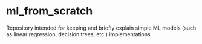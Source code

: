 # ml_from_scratch
Repository intended for keeping and briefly explain simple ML models  (such as linear regression, decision trees, etc.) implementations
